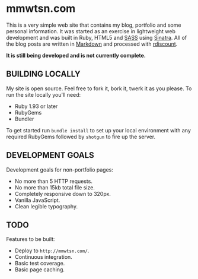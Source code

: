 # mmwtsn.com

This is a very simple web site that contains my blog, portfolio and some personal information. It was started as an exercise in lightweight web development and was built in Ruby, HTML5 and [SASS](http://sass-lang.com/) using [Sinatra](http://www.sinatrarb.com/). All of the blog posts are written in [Markdown](http://daringfireball.net/projects/markdown/) and processed with [rdiscount](https://github.com/davidfstr/rdiscount).

**It is still being developed and is not currently complete.**

## BUILDING LOCALLY
My site is open source. Feel free to fork it, bork it, twerk it as you please. To run the site locally you'll need:

* Ruby 1.93 or later
* RubyGems
* Bundler

To get started run `bundle install` to set up your local environment with any required RubyGems followed by `shotgun` to fire up the server.

## DEVELOPMENT GOALS
Development goals for non-portfolio pages:

* No more than 5 HTTP requests.
* No more than 15kb total file size.
* Completely responsive down to 320px.
* Vanilla JavaScript.
* Clean legible typography.

## TODO
Features to be built:

* Deploy to `http://mmwtsn.com/`.
* Continuous integration.
* Basic test coverage.
* Basic page caching.

